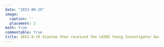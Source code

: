 ```yaml
---
date: "2023-08-29"
image:
  caption: ''
  placement: 2
math: true
commentable: true
title: 2023-8-29 Xiaotao Shen received the CASMS Young Investigator Award!😀 
---
```

